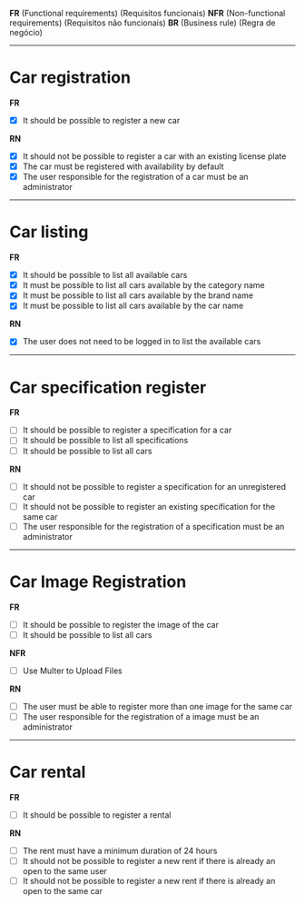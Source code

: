 **FR** (Functional requirements) (Requisitos funcionais)
**NFR** (Non-functional requirements) (Requisitos não funcionais)
**BR** (Business rule) (Regra de negócio)

---

# Car registration

**FR**

- [x] It should be possible to register a new car

**RN**

- [x] It should not be possible to register a car with an existing license plate
- [x] The car must be registered with availability by default
- [x] The user responsible for the registration of a car must be an administrator

---

# Car listing

**FR**

- [x] It should be possible to list all available cars
- [x] It must be possible to list all cars available by the category name
- [x] It must be possible to list all cars available by the brand name
- [x] It must be possible to list all cars available by the car name

**RN**

- [x] The user does not need to be logged in to list the available cars

---

# Car specification register

**FR**

- [ ] It should be possible to register a specification for a car
- [ ] It should be possible to list all specifications
- [ ] It should be possible to list all cars

**RN**

- [ ] It should not be possible to register a specification for an unregistered car
- [ ] It should not be possible to register an existing specification for the same car
- [ ] The user responsible for the registration of a specification must be an administrator

---

# Car Image Registration

**FR**

- [ ] It should be possible to register the image of the car
- [ ] It should be possible to list all cars

**NFR**

- [ ] Use Multer to Upload Files

**RN**

- [ ] The user must be able to register more than one image for the same car
- [ ] The user responsible for the registration of a image must be an administrator

---

# Car rental

**FR**

- [ ] It should be possible to register a rental

**RN**

- [ ] The rent must have a minimum duration of 24 hours
- [ ] It should not be possible to register a new rent if there is already an open to the same user
- [ ] It should not be possible to register a new rent if there is already an open to the same car
